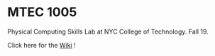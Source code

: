 # MTEC 1005   
Physical Computing Skills Lab at NYC College of Technology. Fall 19.

Click here for the [Wiki](https://github.com/entertainmenttechnology/Berkoy-MTEC1005-Fall2019) !
